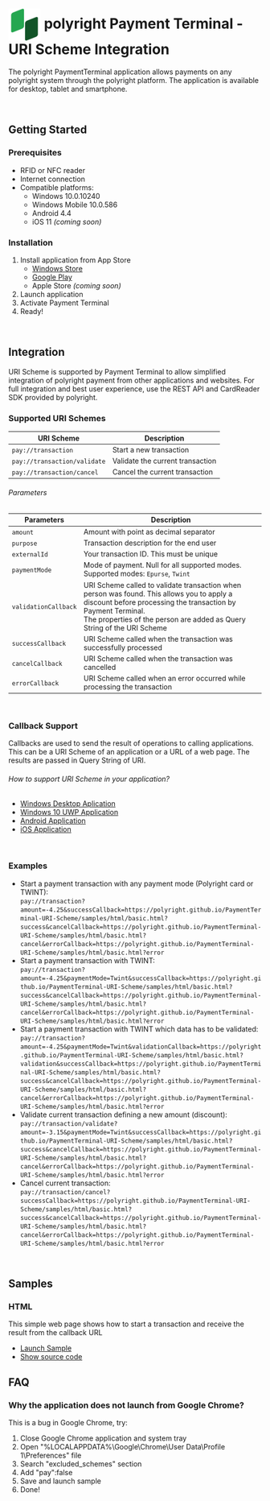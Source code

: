 # <img align="center" src="./docs/img/polyright-icon.png" height="64">  polyright Payment Terminal - URI Scheme Integration

The polyright PaymentTerminal application allows payments on any polyright system through the polyright platform. The application is available for desktop, tablet and smartphone.

<br>

## Getting Started

### Prerequisites
- RFID or NFC reader
- Internet connection
- Compatible platforms:
  - Windows 10.0.10240
  - Windows Mobile 10.0.586
  - Android 4.4
  - iOS 11 *(coming soon)*

### Installation
1. Install application from App Store
    * [Windows Store](https://www.microsoft.com/store/p/polyright-payment-terminal/9nblggh5263v)
    * [Google Play](https://play.google.com/store/apps/details?id=com.polyright.PaymentTerminal)
    * Apple Store *(coming soon)*
2. Launch application
3. Activate Payment Terminal
4. Ready!

<br>

## Integration
URI Scheme is supported by Payment Terminal to allow simplified integration of polyright payment from other applications and websites.
For full integration and best user experience, use the REST API and CardReader SDK provided by polyright.

### Supported URI Schemes
| URI Scheme                   | Description                       |
|------------------------------|-----------------------------------|
| `pay://transaction`          | Start a new transaction          |
| `pay://transaction/validate` | Validate the current transaction |
| `pay://transaction/cancel`   | Cancel the current transaction   |

###### Parameters
| Parameters           | Description                                                                                                                                                                                                                            |
|----------------------|----------------------------------------------------------------------------------------------------------------------------------------------------------------------------------------------------------------------------------------|
| `amount`             | Amount with point as decimal separator                                                                                                                                                                                                 |
| `purpose`            | Transaction description for the end user                                                                                                                                                                                               |
| `externalId`         | Your transaction ID. This must be unique                                                                                                                                                                                               |
| `paymentMode`        | Mode of payment. Null for all supported modes.<br>  Supported modes: `Epurse`, `Twint`                                                                                                                                                 |
| `validationCallback` | URI Scheme called to validate transaction when person was found. This allows you to apply a discount before processing the transaction by Payment Terminal.<br> The properties of the person are added as Query String of the URI Scheme |
| `successCallback`    | URI Scheme called when the transaction was successfully processed                                                                                                                                                                      |
| `cancelCallback`     | URI Scheme called when the transaction was cancelled                                                                                                                                                                                   |
| `errorCallback`      | URI Scheme called when an error occurred while processing the transaction                                                                                                                                                              |

<br>

### Callback Support
Callbacks are used to send the result of operations to calling applications. 
This can be a URI Scheme of an application or a URL of a web page. 
The results are passed in Query String of URI.

###### How to support URI Scheme in your application?
* [Windows Desktop Aplication](https://msdn.microsoft.com/en-us/library/aa767914(v=vs.85).aspx)
* [Windows 10 UWP Application](https://docs.microsoft.com/en-us/windows/uwp/launch-resume/handle-uri-activation)
* [Android Application](https://developer.android.com/training/basics/intents/filters.html)
* [iOS Application](https://developer.apple.com/library/content/documentation/iPhone/Conceptual/iPhoneOSProgrammingGuide/Inter-AppCommunication/Inter-AppCommunication.html)

<br>

### Examples
- Start a payment transaction with any payment mode (Polyright card or TWINT): <br>
`pay://transaction?amount=-4.25&successCallback=https://polyright.github.io/PaymentTerminal-URI-Scheme/samples/html/basic.html?success&cancelCallback=https://polyright.github.io/PaymentTerminal-URI-Scheme/samples/html/basic.html?cancel&errorCallback=https://polyright.github.io/PaymentTerminal-URI-Scheme/samples/html/basic.html?error`
- Start a payment transaction with TWINT: <br>
`pay://transaction?amount=-4.25&paymentMode=Twint&successCallback=https://polyright.github.io/PaymentTerminal-URI-Scheme/samples/html/basic.html?success&cancelCallback=https://polyright.github.io/PaymentTerminal-URI-Scheme/samples/html/basic.html?cancel&errorCallback=https://polyright.github.io/PaymentTerminal-URI-Scheme/samples/html/basic.html?error`
- Start a payment transaction with TWINT which data has to be validated: <br>
`pay://transaction?amount=-4.25&paymentMode=Twint&validationCallback=https://polyright.github.io/PaymentTerminal-URI-Scheme/samples/html/basic.html?validation&successCallback=https://polyright.github.io/PaymentTerminal-URI-Scheme/samples/html/basic.html?success&cancelCallback=https://polyright.github.io/PaymentTerminal-URI-Scheme/samples/html/basic.html?cancel&errorCallback=https://polyright.github.io/PaymentTerminal-URI-Scheme/samples/html/basic.html?error`
- Validate current transaction defining a new amount (discount): <br>
`pay://transaction/validate?amount=-3.15&paymentMode=Twint&successCallback=https://polyright.github.io/PaymentTerminal-URI-Scheme/samples/html/basic.html?success&cancelCallback=https://polyright.github.io/PaymentTerminal-URI-Scheme/samples/html/basic.html?cancel&errorCallback=https://polyright.github.io/PaymentTerminal-URI-Scheme/samples/html/basic.html?error`
- Cancel current transaction: <br>
`pay://transaction/cancel?successCallback=https://polyright.github.io/PaymentTerminal-URI-Scheme/samples/html/basic.html?success&cancelCallback=https://polyright.github.io/PaymentTerminal-URI-Scheme/samples/html/basic.html?cancel&errorCallback=https://polyright.github.io/PaymentTerminal-URI-Scheme/samples/html/basic.html?error`

<br>

## Samples

### HTML
This simple web page shows how to start a transaction and receive the result from the callback URL<br>

* <a href="https://polyright.github.io/PaymentTerminal-URI-Scheme/samples/html/basic.html">Launch Sample</a>
* [Show source code](https://github.com/polyright/PaymentTerminal-URI-Scheme/blob/master/samples/html/basic.html)

## FAQ
### Why the application does not launch from Google Chrome?
This is a bug in Google Chrome, try:
1. Close Google Chrome application and system tray
2. Open "%LOCALAPPDATA%\Google\Chrome\User Data\Profile 1\Preferences" file
3. Search "excluded_schemes" section
4. Add "pay":false
5. Save and launch sample
6. Done!
